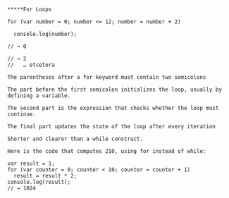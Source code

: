     *****For Loops

    for (var number = 0; number <= 12; number = number + 2)

      console.log(number);

    // → 0

    // → 2
    //   … etcetera

    The parentheses after a for keyword must contain two semicolons

    The part before the first semicolon initializes the loop, usually by defining a variable.

    The second part is the expression that checks whether the loop must continue.

    The final part updates the state of the loop after every iteration

    Shorter and clearer than a while construct.

    Here is the code that computes 210, using for instead of while:

    var result = 1;
    for (var counter = 0; counter < 10; counter = counter + 1)
      result = result * 2;
    console.log(result);
    // → 1024
